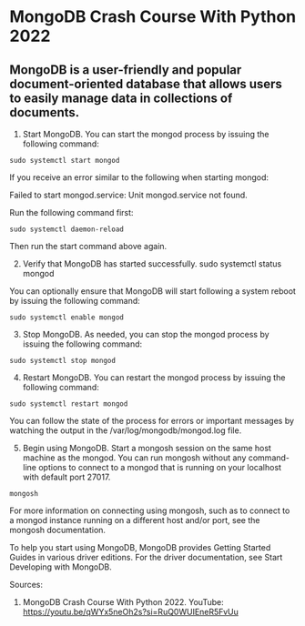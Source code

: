 # MongoDB Crash Course With Python 2022
MongoDB is a user-friendly and popular document-oriented database that allows users to easily manage data in collections of documents. 
---

1. Start MongoDB.
You can start the mongod process by issuing the following command:
```
sudo systemctl start mongod
```
If you receive an error similar to the following when starting mongod:

Failed to start mongod.service: Unit mongod.service not found.

Run the following command first:
```
sudo systemctl daemon-reload
```
Then run the start command above again.

2. Verify that MongoDB has started successfully.
sudo systemctl status mongod

You can optionally ensure that MongoDB will start following a system reboot by issuing the following command:
```
sudo systemctl enable mongod
```
3. Stop MongoDB.
As needed, you can stop the mongod process by issuing the following command:
```
sudo systemctl stop mongod
```
4. Restart MongoDB.
You can restart the mongod process by issuing the following command:
```
sudo systemctl restart mongod
```
You can follow the state of the process for errors or important messages by watching the output in the /var/log/mongodb/mongod.log file.

5. Begin using MongoDB.
Start a mongosh session on the same host machine as the mongod. You can run mongosh without any command-line options to connect to a mongod that is running on your localhost with default port 27017.
```
mongosh
```
For more information on connecting using mongosh, such as to connect to a mongod instance running on a different host and/or port, see the mongosh documentation.

To help you start using MongoDB, MongoDB provides Getting Started Guides in various driver editions. For the driver documentation, see Start Developing with MongoDB.


Sources:
1. MongoDB Crash Course With Python 2022. YouTube: https://youtu.be/qWYx5neOh2s?si=RuQ0WUIEneR5FvUu